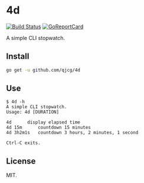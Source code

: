 # 4d

[![Build Status][badge_build]][travis_4d]
[![GoReportCard][badge_reportcard]][reportcard]

[badge_build]: https://travis-ci.org/qjcg/4d.svg?branch=master
[badge_reportcard]: https://goreportcard.com/badge/github.com/qjcg/4d
[travis_4d]: https://travis-ci.org/qjcg/4d
[reportcard]: https://goreportcard.com/report/github.com/qjcg/4d


A simple CLI stopwatch.


## Install

```sh
go get -u github.com/qjcg/4d
```


## Use

```
$ 4d -h
A simple CLI stopwatch.
Usage: 4d [DURATION]

4d		display elapsed time
4d 15m		countdown 15 minutes
4d 3h2m1s	countdown 3 hours, 2 minutes, 1 second

Ctrl-C exits.
```


## License

MIT.
